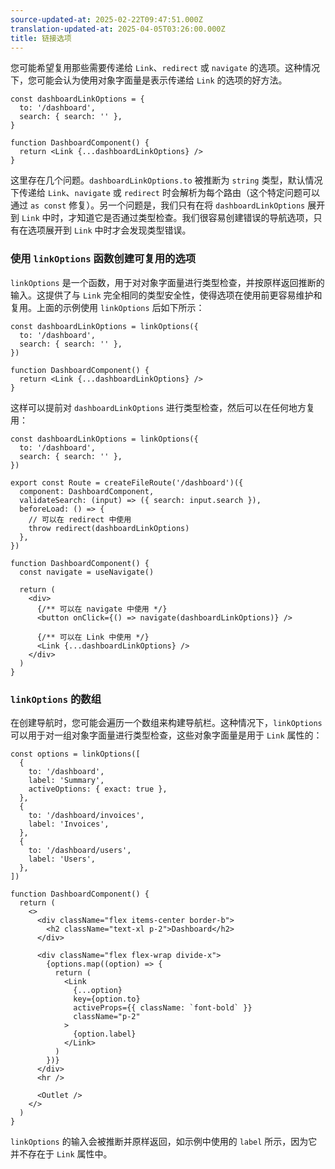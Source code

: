 ```yaml
---
source-updated-at: 2025-02-22T09:47:51.000Z
translation-updated-at: 2025-04-05T03:26:00.000Z
title: 链接选项
---
```


您可能希望复用那些需要传递给 `Link`、`redirect` 或 `navigate` 的选项。这种情况下，您可能会认为使用对象字面量是表示传递给 `Link` 的选项的好方法。

```tsx
const dashboardLinkOptions = {
  to: '/dashboard',
  search: { search: '' },
}

function DashboardComponent() {
  return <Link {...dashboardLinkOptions} />
}
```

这里存在几个问题。`dashboardLinkOptions.to` 被推断为 `string` 类型，默认情况下传递给 `Link`、`navigate` 或 `redirect` 时会解析为每个路由（这个特定问题可以通过 `as const` 修复）。另一个问题是，我们只有在将 `dashboardLinkOptions` 展开到 `Link` 中时，才知道它是否通过类型检查。我们很容易创建错误的导航选项，只有在选项展开到 `Link` 中时才会发现类型错误。

### 使用 `linkOptions` 函数创建可复用的选项

`linkOptions` 是一个函数，用于对对象字面量进行类型检查，并按原样返回推断的输入。这提供了与 `Link` 完全相同的类型安全性，使得选项在使用前更容易维护和复用。上面的示例使用 `linkOptions` 后如下所示：

```tsx
const dashboardLinkOptions = linkOptions({
  to: '/dashboard',
  search: { search: '' },
})

function DashboardComponent() {
  return <Link {...dashboardLinkOptions} />
}
```

这样可以提前对 `dashboardLinkOptions` 进行类型检查，然后可以在任何地方复用：

```tsx
const dashboardLinkOptions = linkOptions({
  to: '/dashboard',
  search: { search: '' },
})

export const Route = createFileRoute('/dashboard')({
  component: DashboardComponent,
  validateSearch: (input) => ({ search: input.search }),
  beforeLoad: () => {
    // 可以在 redirect 中使用
    throw redirect(dashboardLinkOptions)
  },
})

function DashboardComponent() {
  const navigate = useNavigate()

  return (
    <div>
      {/** 可以在 navigate 中使用 */}
      <button onClick={() => navigate(dashboardLinkOptions)} />

      {/** 可以在 Link 中使用 */}
      <Link {...dashboardLinkOptions} />
    </div>
  )
}
```

### `linkOptions` 的数组

在创建导航时，您可能会遍历一个数组来构建导航栏。这种情况下，`linkOptions` 可以用于对一组对象字面量进行类型检查，这些对象字面量是用于 `Link` 属性的：

```tsx
const options = linkOptions([
  {
    to: '/dashboard',
    label: 'Summary',
    activeOptions: { exact: true },
  },
  {
    to: '/dashboard/invoices',
    label: 'Invoices',
  },
  {
    to: '/dashboard/users',
    label: 'Users',
  },
])

function DashboardComponent() {
  return (
    <>
      <div className="flex items-center border-b">
        <h2 className="text-xl p-2">Dashboard</h2>
      </div>

      <div className="flex flex-wrap divide-x">
        {options.map((option) => {
          return (
            <Link
              {...option}
              key={option.to}
              activeProps={{ className: `font-bold` }}
              className="p-2"
            >
              {option.label}
            </Link>
          )
        })}
      </div>
      <hr />

      <Outlet />
    </>
  )
}
```

`linkOptions` 的输入会被推断并原样返回，如示例中使用的 `label` 所示，因为它并不存在于 `Link` 属性中。
